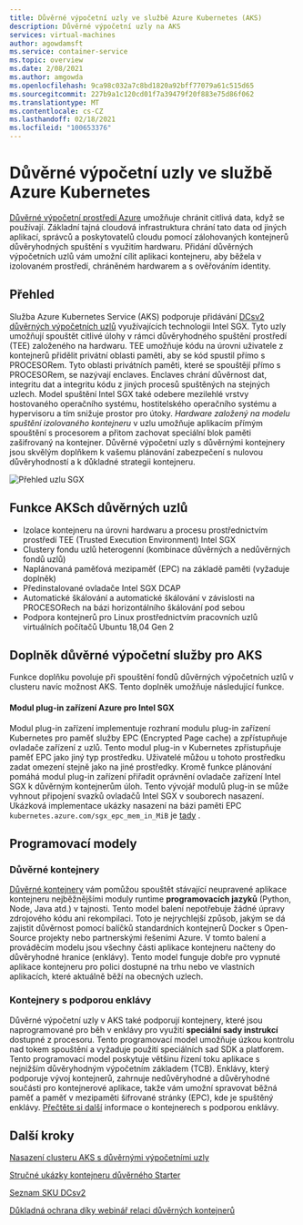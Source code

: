 ```yaml
---
title: Důvěrné výpočetní uzly ve službě Azure Kubernetes (AKS)
description: Důvěrné výpočetní uzly na AKS
services: virtual-machines
author: agowdamsft
ms.service: container-service
ms.topic: overview
ms.date: 2/08/2021
ms.author: amgowda
ms.openlocfilehash: 9ca98c032a7c8bd1820a92bff77079a61c515d65
ms.sourcegitcommit: 227b9a1c120cd01f7a39479f20f883e75d86f062
ms.translationtype: MT
ms.contentlocale: cs-CZ
ms.lasthandoff: 02/18/2021
ms.locfileid: "100653376"
---
```

# <a name="confidential-computing-nodes-on-azure-kubernetes-service"></a>Důvěrné výpočetní uzly ve službě Azure Kubernetes

[Důvěrné výpočetní prostředí Azure](overview.md) umožňuje chránit citlivá data, když se používají. Základní tajná cloudová infrastruktura chrání tato data od jiných aplikací, správců a poskytovatelů cloudu pomocí zálohovaných kontejnerů důvěryhodných spuštění s využitím hardwaru. Přidání důvěrných výpočetních uzlů vám umožní cílit aplikaci kontejneru, aby běžela v izolovaném prostředí, chráněném hardwarem a s ověřováním identity.

## <a name="overview"></a>Přehled

Služba Azure Kubernetes Service (AKS) podporuje přidávání [DCsv2 důvěrných výpočetních uzlů](confidential-computing-enclaves.md) využívajících technologii Intel SGX. Tyto uzly umožňují spouštět citlivé úlohy v rámci důvěryhodného spuštění prostředí (TEE) založeného na hardwaru. TEE umožňuje kódu na úrovni uživatele z kontejnerů přidělit privátní oblasti paměti, aby se kód spustil přímo s PROCESORem. Tyto oblasti privátních paměti, které se spouštějí přímo s PROCESORem, se nazývají enclaves. Enclaves chrání důvěrnost dat, integritu dat a integritu kódu z jiných procesů spuštěných na stejných uzlech. Model spuštění Intel SGX také odebere mezilehlé vrstvy hostovaného operačního systému, hostitelského operačního systému a hypervisoru a tím snižuje prostor pro útoky. *Hardware založený na modelu spuštění izolovaného kontejneru* v uzlu umožňuje aplikacím přímým spouštění s procesorem a přitom zachovat speciální blok paměti zašifrovaný na kontejner. Důvěrné výpočetní uzly s důvěrnými kontejnery jsou skvělým doplňkem k vašemu plánování zabezpečení s nulovou důvěryhodností a k důkladné strategii kontejneru.

![Přehled uzlu SGX](./media/confidential-nodes-aks-overview/sgxaksnode.jpg)

## <a name="aks-confidential-nodes-features"></a>Funkce AKSch důvěrných uzlů

- Izolace kontejneru na úrovni hardwaru a procesu prostřednictvím prostředí TEE (Trusted Execution Environment) Intel SGX 
- Clustery fondu uzlů heterogenní (kombinace důvěrných a nedůvěrných fondů uzlů)
- Naplánovaná paměťová mezipaměť (EPC) na základě paměti (vyžaduje doplněk)
- Předinstalované ovladače Intel SGX DCAP
- Automatické škálování a automatické škálování v závislosti na PROCESORech na bázi horizontálního škálování pod sebou
- Podpora kontejnerů pro Linux prostřednictvím pracovních uzlů virtuálních počítačů Ubuntu 18,04 Gen 2

## <a name="confidential-computing-add-on-for-aks"></a>Doplněk důvěrné výpočetní služby pro AKS
Funkce doplňku povoluje při spouštění fondů důvěrných výpočetních uzlů v clusteru navíc možnost AKS. Tento doplněk umožňuje následující funkce.

#### <a name="azure-device-plugin-for-intel-sgx"></a>Modul plug-in zařízení Azure pro Intel SGX <a id="sgx-plugin"></a>

Modul plug-in zařízení implementuje rozhraní modulu plug-in zařízení Kubernetes pro paměť služby EPC (Encrypted Page cache) a zpřístupňuje ovladače zařízení z uzlů. Tento modul plug-in v Kubernetes zpřístupňuje paměť EPC jako jiný typ prostředku. Uživatelé můžou u tohoto prostředku zadat omezení stejně jako na jiné prostředky. Kromě funkce plánování pomáhá modul plug-in zařízení přiřadit oprávnění ovladače zařízení Intel SGX k důvěrným kontejnerům úloh. Tento vývojář modulů plug-in se může vyhnout připojení svazků ovladačů Intel SGX v souborech nasazení. Ukázková implementace ukázky nasazení na bázi paměti EPC `kubernetes.azure.com/sgx_epc_mem_in_MiB` je [tady](https://github.com/Azure-Samples/confidential-computing/blob/main/containersamples/helloworld/helm/templates/helloworld.yaml) .


## <a name="programming-models"></a>Programovací modely

### <a name="confidential-containers"></a>Důvěrné kontejnery

[Důvěrné kontejnery](confidential-containers.md) vám pomůžou spouštět stávající neupravené aplikace kontejneru nejběžnějšími moduly runtime **programovacích jazyků** (Python, Node, Java atd.) v tajnosti. Tento model balení nepotřebuje žádné úpravy zdrojového kódu ani rekompilaci. Toto je nejrychlejší způsob, jakým se dá zajistit důvěrnost pomocí balíčků standardních kontejnerů Docker s Open-Source projekty nebo partnerskými řešeními Azure. V tomto balení a prováděcím modelu jsou všechny části aplikace kontejneru načteny do důvěryhodné hranice (enklávy). Tento model funguje dobře pro vypnuté aplikace kontejneru pro polici dostupné na trhu nebo ve vlastních aplikacích, které aktuálně běží na obecných uzlech.

### <a name="enclave-aware-containers"></a>Kontejnery s podporou enklávy
Důvěrné výpočetní uzly v AKS také podporují kontejnery, které jsou naprogramované pro běh v enklávy pro využití **speciální sady instrukcí** dostupné z procesoru. Tento programovací model umožňuje úzkou kontrolu nad tokem spouštění a vyžaduje použití speciálních sad SDK a platforem. Tento programovací model poskytuje většinu řízení toku aplikace s nejnižším důvěryhodným výpočetním základem (TCB). Enklávy, který podporuje vývoj kontejnerů, zahrnuje nedůvěryhodné a důvěryhodné součásti pro kontejnerové aplikace, takže vám umožní spravovat běžná paměť a paměť v mezipaměti šifrované stránky (EPC), kde je spuštěný enklávy. [Přečtěte si další](enclave-aware-containers.md) informace o kontejnerech s podporou enklávy.

## <a name="next-steps"></a>Další kroky

[Nasazení clusteru AKS s důvěrnými výpočetními uzly](./confidential-nodes-aks-get-started.md)

[Stručné ukázky kontejneru důvěrného Starter](https://github.com/Azure-Samples/confidential-container-samples)

[Seznam SKU DCsv2](../virtual-machines/dcv2-series.md)

[Důkladná ochrana díky webinář relaci důvěrných kontejnerů](https://www.youtube.com/watch?reload=9&v=FYZxtHI_Or0&feature=youtu.be)

<!-- LINKS - external -->
[Azure Attestation]: ../attestation/index.yml


<!-- LINKS - internal -->
[DC Virtual Machine]: /confidential-computing/virtual-machine-solutions
